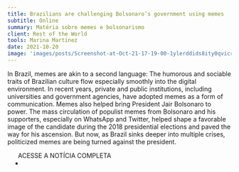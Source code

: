 ```yaml
---
title: Brazilians are challenging Bolsonaro’s government using memes
subtitle: Online
summary: Matéria sobre memes e bolsonarismo
client: Rest of the World
tools: Marina Martinez
date: 2021-10-20
image: 'images/posts/Screenshot-at-Oct-21-17-19-00-1ylerddids8ity0qvicr6yr9dpnlbe695umoqu74ylb8.png'
---
```


In Brazil, memes are akin to a second language: The humorous and sociable traits of Brazilian culture flow especially smoothly into the digital environment. In recent years, private and public institutions, including universities and government agencies, have adopted memes as a form of communication. Memes also helped bring President Jair Bolsonaro to power. The mass circulation of populist memes from Bolsonaro and his supporters, especially on WhatsApp and Twitter, helped shape a favorable image of the candidate during the 2018 presidential elections and paved the way for his ascension. But now, as Brazil sinks deeper into multiple crises, politicized memes are being turned against the president.

<div class="post__share"><ul class="share__list list-reset">ACESSE A NOTÍCIA COMPLETA<li class="share__item" style="margin-left: 10px"><a class="share__link share__facebook" style="background: #fa5657" href="https://restofworld.org/2021/brazil-memes/" title="Link" rel="nofollow"><i class="fa-solid fa-link"></i></a></li></ul></div>
<!-- <div class="gallery-box"><div class="gallery"><img src="/clipping/images/example-1.jpg" loading="lazy" alt="Project"><img src="/clipping/images/example-2.jpg" loading="lazy" alt="Project"></div><em>Gallery / <a href="https://www.freepik.com/" target="_blank">Freepic</a></em></div> -->